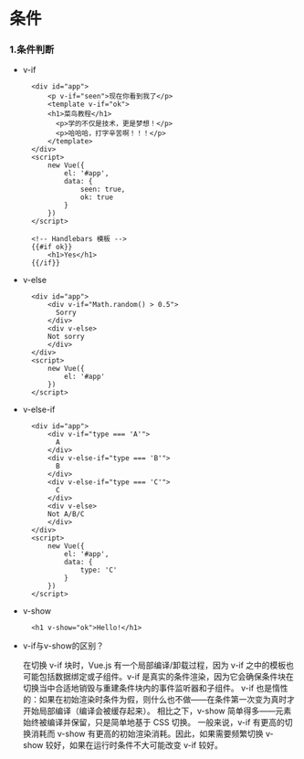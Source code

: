 # 条件

### 1.条件判断

- v-if
		
		<div id="app">
	    	<p v-if="seen">现在你看到我了</p>
	    	<template v-if="ok">
	      	<h1>菜鸟教程</h1>
		      <p>学的不仅是技术，更是梦想！</p>
		      <p>哈哈哈，打字辛苦啊！！！</p>
    		</template>
		</div>
		<script>
			new Vue({
			  	el: '#app',
			  	data: {
			    	seen: true,
			    	ok: true
			  	}
			})
		</script>
		
		<!-- Handlebars 模板 -->
		{{#if ok}}
		  	<h1>Yes</h1>
		{{/if}}

- v-else
		
		<div id="app">
    		<div v-if="Math.random() > 0.5">
		      Sorry
	    	</div>
	    	<div v-else>
	      	Not sorry
	    	</div>
		</div>   
		<script>
			new Vue({
			  	el: '#app'
			})
		</script>
		
- v-else-if
		
		<div id="app">
    		<div v-if="type === 'A'">
		      A
	    	</div>
	    	<div v-else-if="type === 'B'">
		      B
	    	</div>
	    	<div v-else-if="type === 'C'">
		      C
	    	</div>
	    	<div v-else>
	      	Not A/B/C
	    	</div>
		</div>
		<script>
			new Vue({
			  	el: '#app',
			  	data: {
			    	type: 'C'
			  	}
			})
		</script>
		
- v-show

		<h1 v-show="ok">Hello!</h1>

	
- v-if与v-show的区别？

	在切换 v-if 块时，Vue.js 有一个局部编译/卸载过程，因为 v-if 之中的模板也可能包括数据绑定或子组件。v-if 是真实的条件渲染，因为它会确保条件块在切换当中合适地销毁与重建条件块内的事件监听器和子组件。
	v-if 也是惰性的：如果在初始渲染时条件为假，则什么也不做——在条件第一次变为真时才开始局部编译（编译会被缓存起来）。
	相比之下，v-show 简单得多——元素始终被编译并保留，只是简单地基于 CSS 切换。
	一般来说，v-if 有更高的切换消耗而 v-show 有更高的初始渲染消耗。因此，如果需要频繁切换 v-show 较好，如果在运行时条件不大可能改变 v-if 较好。


